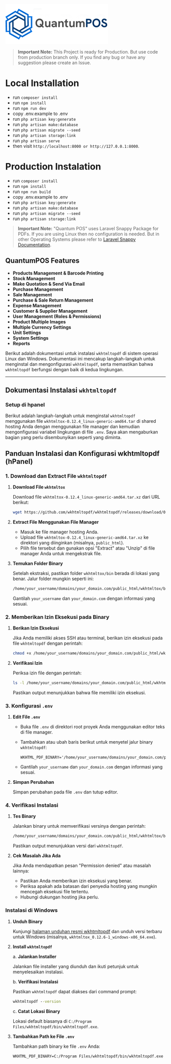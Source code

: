 <picture>
    <source srcset="public/images/logo.png"  
            media="(prefers-color-scheme: dark)">
    <img src="public/images/logo-dark.png" alt="App Logo">
</picture>

> **Important Note:** This Project is ready for Production. But use code from production branch only. If you find any bug or have any suggestion please create an Issue.

# Local Installation

- run ``composer install `` 
- run `` npm install ``
- run ``npm run dev``
- copy .env.example to .env
- run `` php artisan key:generate ``
- run `` php artisan make:database ``
- run `` php artisan migrate --seed ``
- run `` php artisan storage:link ``
- run `` php artisan serve ``
- then visit `` http://localhost:8000 or http://127.0.0.1:8000 ``.

# Production Instalation

- run ``composer install `` 
- run `` npm install ``
- run ``npm run build``
- copy .env.example to .env
- run `` php artisan key:generate ``
- run `` php artisan make:database ``
- run `` php artisan migrate --seed ``
- run `` php artisan storage:link ``

> **Important Note:** "Quantum POS" uses Laravel Snappy Package for PDFs. If you are using Linux then no configuration is needed. But in other Operating Systems please refer to [Laravel Snappy Documentation](https://github.com/barryvdh/laravel-snappy).

## QuantumPOS Features

- **Products Management & Barcode Printing**
- **Stock Management**
- **Make Quotation & Send Via Email**
- **Purchase Management**
- **Sale Management**
- **Purchase & Sale Return Management**
- **Expense Management**
- **Customer & Supplier Management**
- **User Management (Roles & Permissions)**
- **Product Multiple Images**
- **Multiple Currency Settings**
- **Unit Settings**
- **System Settings**
- **Reports**

Berikut adalah dokumentasi untuk instalasi `wkhtmltopdf` di sistem operasi Linux dan Windows. Dokumentasi ini mencakup langkah-langkah untuk menginstal dan mengonfigurasi `wkhtmltopdf`, serta memastikan bahwa `wkhtmltopdf` berfungsi dengan baik di kedua lingkungan.

---

## Dokumentasi Instalasi `wkhtmltopdf`

### Setup di hpanel

Berikut adalah langkah-langkah untuk menginstal `wkhtmltopdf` menggunakan file `wkhtmltox-0.12.4_linux-generic-amd64.tar` di shared hosting Anda dengan menggunakan file manager dan kemudian mengonfigurasi variabel lingkungan di file `.env`. Saya akan mengaburkan bagian yang perlu disembunyikan seperti yang diminta.

## **Panduan Instalasi dan Konfigurasi wkhtmltopdf (hPanel)**

### **1. Download dan Extract File `wkhtmltopdf`**

1. **Download File `wkhtmltox`**

   Download file `wkhtmltox-0.12.4_linux-generic-amd64.tar.xz` dari URL berikut:

   ```bash
   wget https://github.com/wkhtmltopdf/wkhtmltopdf/releases/download/0.12.4/wkhtmltox-0.12.4_linux-generic-amd64.tar.xz
   ```

2. **Extract File Menggunakan File Manager**

   - Masuk ke file manager hosting Anda.
   - Upload file `wkhtmltox-0.12.4_linux-generic-amd64.tar.xz` ke direktori yang diinginkan (misalnya, `public_html`).
   - Pilih file tersebut dan gunakan opsi "Extract" atau "Unzip" di file manager Anda untuk mengekstrak file.

3. **Temukan Folder Binary**

   Setelah ekstraksi, pastikan folder `wkhtmltox/bin` berada di lokasi yang benar. Jalur folder mungkin seperti ini:

   ```bash
   /home/your_username/domains/your_domain.com/public_html/wkhtmltox/bin/wkhtmltopdf
   ```

   Gantilah `your_username` dan `your_domain.com` dengan informasi yang sesuai.

### **2. Memberikan Izin Eksekusi pada Binary**

1. **Berikan Izin Eksekusi**

   Jika Anda memiliki akses SSH atau terminal, berikan izin eksekusi pada file `wkhtmltopdf` dengan perintah:

   ```bash
   chmod +x /home/your_username/domains/your_domain.com/public_html/wkhtmltox/bin/wkhtmltopdf
   ```

2. **Verifikasi Izin**

   Periksa izin file dengan perintah:

   ```bash
   ls -l /home/your_username/domains/your_domain.com/public_html/wkhtmltox/bin/wkhtmltopdf
   ```

   Pastikan output menunjukkan bahwa file memiliki izin eksekusi.

### **3. Konfigurasi `.env`**

1. **Edit File `.env`**

   - Buka file `.env` di direktori root proyek Anda menggunakan editor teks di file manager.

   - Tambahkan atau ubah baris berikut untuk menyetel jalur binary `wkhtmltopdf`:

     ```env
     WKHTML_PDF_BINARY='/home/your_username/domains/your_domain.com/public_html/wkhtmltox/bin/wkhtmltopdf'
     ```

   - Gantilah `your_username` dan `your_domain.com` dengan informasi yang sesuai.

2. **Simpan Perubahan**

   Simpan perubahan pada file `.env` dan tutup editor.

### **4. Verifikasi Instalasi**

1. **Tes Binary**

   Jalankan binary untuk memverifikasi versinya dengan perintah:

   ```bash
   /home/your_username/domains/your_domain.com/public_html/wkhtmltox/bin/wkhtmltopdf --version
   ```

   Pastikan output menunjukkan versi dari `wkhtmltopdf`.

2. **Cek Masalah Jika Ada**

   Jika Anda mendapatkan pesan "Permission denied" atau masalah lainnya:
   - Pastikan Anda memberikan izin eksekusi yang benar.
   - Periksa apakah ada batasan dari penyedia hosting yang mungkin mencegah eksekusi file tertentu.
   - Hubungi dukungan hosting jika perlu.


### Instalasi di Windows

1. **Unduh Binary**

   Kunjungi [halaman unduhan resmi wkhtmltopdf](https://wkhtmltopdf.org/downloads.html) dan unduh versi terbaru untuk Windows (misalnya, `wkhtmltox_0.12.6-1_windows-x86_64.exe`).

2. **Install `wkhtmltopdf`**

   a. **Jalankan Installer**

      Jalankan file installer yang diunduh dan ikuti petunjuk untuk menyelesaikan instalasi.

   b. **Verifikasi Instalasi**

      Pastikan `wkhtmltopdf` dapat diakses dari command prompt:

      ```cmd
      wkhtmltopdf --version
      ```

   c. **Catat Lokasi Binary**

      Lokasi default biasanya di `C:/Program Files/wkhtmltopdf/bin/wkhtmltopdf.exe`.

3. **Tambahkan Path ke File `.env`**

   Tambahkan path binary ke file `.env` Anda:

   ```env
   WKHTML_PDF_BINARY=C:/Program Files/wkhtmltopdf/bin/wkhtmltopdf.exe
   ```


